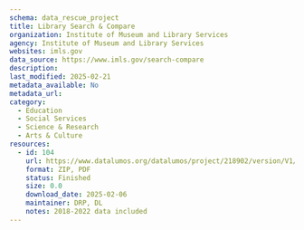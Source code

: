 ```yaml
---
schema: data_rescue_project 
title: Library Search & Compare
organization: Institute of Museum and Library Services
agency: Institute of Museum and Library Services
websites: imls.gov
data_source: https://www.imls.gov/search-compare
description: 
last_modified: 2025-02-21
metadata_available: No
metadata_url: 
category:
  - Education 
  - Social Services 
  - Science & Research 
  - Arts & Culture 
resources:
  - id: 104
    url: https://www.datalumos.org/datalumos/project/218902/version/V1/view
    format: ZIP, PDF
    status: Finished
    size: 0.0
    download_date: 2025-02-06
    maintainer: DRP, DL
    notes: 2018-2022 data included
---
```

